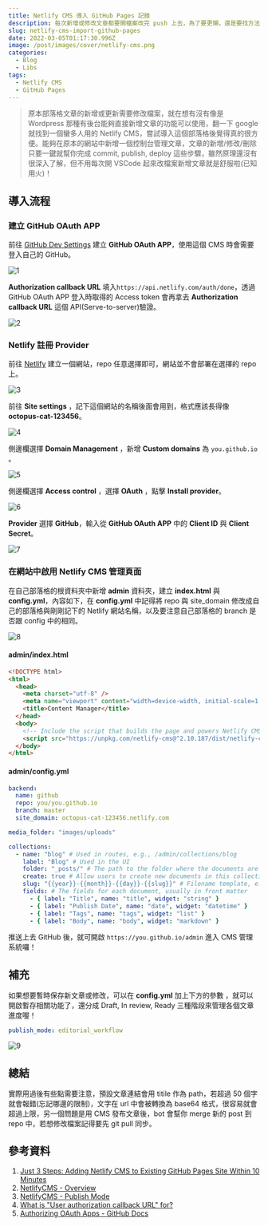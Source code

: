 ```yaml
---
title: Netlify CMS 導入 GitHub Pages 記錄
description: 每次新增或修改文章都要開檔案改完 push 上去，為了要更懶，還是要找方法吧！
slug: netlify-cms-import-github-pages
date: 2022-03-05T01:17:30.996Z
image: /post/images/cover/netlify-cms.png
categories:
  - Blog
  - Libs
tags:
  - Netlify CMS
  - GitHub Pages
---
```


> 原本部落格文章的新增或更新需要修改檔案，就在想有沒有像是 Wordpress 那種有後台能夠直接新增文章的功能可以使用，翻一下 google 就找到一個蠻多人用的 Netlify CMS，嘗試導入這個部落格後覺得真的很方便。能夠在原本的網站中新增一個控制台管理文章，文章的新增/修改/刪除只要一鍵就幫你完成 commit, publish, deploy 這些步驟，雖然原理還沒有很深入了解，但不用每次開 VSCode 起來改檔案新增文章就是舒服啦(已知用火)！

## 導入流程

### 建立 GitHub OAuth APP

前往 [GitHub Dev Settings](https://github.com/settings/developers) 建立 **GitHub OAuth APP**，使用這個 CMS 時會需要登入自己的 GitHub。

![1](/post/images/netlify/截圖-2022-03-06-上午9.47.50.png)

**Authorization callback URL** 填入`https://api.netlify.com/auth/done`，透過 GitHub OAuth APP 登入時取得的 Access token 會再拿去 **Authorization callback URL** 這個 API(Serve-to-server)驗證。

![2](/post/images/netlify/截圖-2022-03-06-上午9.49.55.png)

### Netlify 註冊 Provider

前往 [Netlify](https://app.netlify.com/account/sites) 建立一個網站，repo 任意選擇即可，網站並不會部署在選擇的 repo 上。

![3](/post/images/netlify/截圖-2022-03-06-上午9.51.26.png)

前往 **Site settings** ，記下這個網站的名稱後面會用到，格式應該長得像 **octopus-cat-123456**。

![4](/post/images/netlify/截圖-2022-03-06-上午9.52.23.png)

側邊欄選擇 **Domain Management** ，新增 **Custom domains** 為 `you.github.io` 。

![5](/post/images/netlify/截圖-2022-03-06-上午9.57.15.png)

側邊欄選擇 **Access control** ，選擇 **OAuth** ，點擊 **Install provider**。

![6](/post/images/netlify/截圖-2022-03-06-上午9.58.37.png)

**Provider** 選擇 **GitHub**，輸入從 **GitHub OAuth APP** 中的 **Client ID** 與 **Client Secret**。

![7](/post/images/netlify/截圖-2022-03-06-上午10.00.01.png)

### 在網站中啟用 Netlify CMS 管理頁面

在自己部落格的根資料夾中新增 **admin** 資料夾，建立 **index.html** 與 **config.yml**，內容如下，在 **config.yml** 中記得將 repo 與 site_domain 修改成自己的部落格與剛剛記下的 Netlify 網站名稱，以及要注意自己部落格的 branch 是否跟 config 中的相同。

![8](/post/images/netlify/截圖-2022-03-06-上午10.01.57.png)

#### admin/index.html

```html
<!DOCTYPE html>
<html>
  <head>
    <meta charset="utf-8" />
    <meta name="viewport" content="width=device-width, initial-scale=1.0" />
    <title>Content Manager</title>
  </head>
  <body>
    <!-- Include the script that builds the page and powers Netlify CMS -->
    <script src="https://unpkg.com/netlify-cms@^2.10.187/dist/netlify-cms.js"></script>
  </body>
</html>
```

#### admin/config.yml

```yaml
backend:
  name: github
  repo: you/you.github.io
  branch: master
  site_domain: octopus-cat-123456.netlify.com

media_folder: "images/uploads"

collections:
  - name: "blog" # Used in routes, e.g., /admin/collections/blog
    label: "Blog" # Used in the UI
    folder: "_posts/" # The path to the folder where the documents are stored
    create: true # Allow users to create new documents in this collection
    slug: "{{year}}-{{month}}-{{day}}-{{slug}}" # Filename template, e.g., YYYY-MM-DD-title.md
    fields: # The fields for each document, usually in front matter
      - { label: "Title", name: "title", widget: "string" }
      - { label: "Publish Date", name: "date", widget: "datetime" }
      - { label: "Tags", name: "tags", widget: "list" }
      - { label: "Body", name: "body", widget: "markdown" }
```

推送上去 GitHub 後，就可開啟 `https://you.github.io/admin` 進入 CMS 管理系統囉！

## 補充

如果想要暫時保存新文章或修改，可以在 **config.yml** 加上下方的參數 ，就可以開啟暫存相關功能了，還分成 Draft, In review, Ready 三種階段來管理各個文章進度喔！

```yaml
publish_mode: editorial_workflow
```

![9](/post/images/netlify/截圖-2022-03-05-下午10.39.43.png)

## 總結

實際用過後有些點需要注意，預設文章連結會用 titile 作為 path，若超過 50 個字就會報錯(忘記哪邊的限制)，文字在 url 中會被轉換為 base64 格式，很容易就會超過上限，另一個問題是用 CMS 發布文章後，bot 會幫你 merge 新的 post 到 repo 中，若想修改檔案記得要先 git pull 同步。

## 參考資料

1. [Just 3 Steps: Adding Netlify CMS to Existing GitHub Pages Site Within 10 Minutes](https://cnly.github.io/2018/04/14/just-3-steps-adding-netlify-cms-to-existing-github-pages-site-within-10-minutes.html)
2. [NetlifyCMS - Overview](https://www.netlifycms.org/docs/intro/)
3. [NetlifyCMS - Publish Mode](https://www.netlifycms.org/docs/configuration-options/#publish-mode)
4. [What is "User authorization callback URL" for?](https://github.community/t/what-is-user-authorization-callback-url-for/13990)
5. [Authorizing OAuth Apps - GitHub Docs](https://docs.github.com/en/developers/apps/building-oauth-apps/authorizing-oauth-apps)
